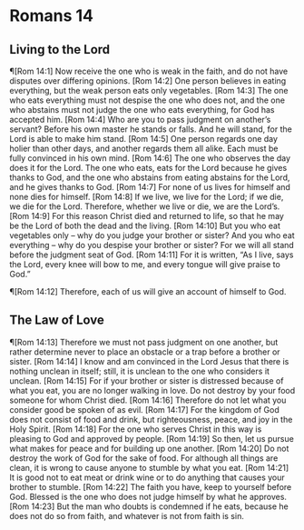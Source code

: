 # Romans 14

## Living to the Lord
¶[Rom 14:1] Now receive the one who is weak in the faith, and do not have disputes over differing opinions.
[Rom 14:2] One person believes in eating everything, but the weak person eats only vegetables.
[Rom 14:3] The one who eats everything must not despise the one who does not, and the one who abstains must not judge the one who eats everything, for God has accepted him.
[Rom 14:4] Who are you to pass judgment on another’s servant? Before his own master he stands or falls. And he will stand, for the Lord is able to make him stand.
[Rom 14:5] One person regards one day holier than other days, and another regards them all alike. Each must be fully convinced in his own mind.
[Rom 14:6] The one who observes the day does it for the Lord. The one who eats, eats for the Lord because he gives thanks to God, and the one who abstains from eating abstains for the Lord, and he gives thanks to God.
[Rom 14:7] For none of us lives for himself and none dies for himself.
[Rom 14:8] If we live, we live for the Lord; if we die, we die for the Lord. Therefore, whether we live or die, we are the Lord’s.
[Rom 14:9] For this reason Christ died and returned to life, so that he may be the Lord of both the dead and the living.
[Rom 14:10] But you who eat vegetables only – why do you judge your brother or sister? And you who eat everything – why do you despise your brother or sister? For we will all stand before the judgment seat of God.
[Rom 14:11] For it is written, “As I live, says the Lord, every knee will bow to me, and every tongue will give praise to God.”

¶[Rom 14:12] Therefore, each of us will give an account of himself to God.

## The Law of Love
¶[Rom 14:13] Therefore we must not pass judgment on one another, but rather determine never to place an obstacle or a trap before a brother or sister.
[Rom 14:14] I know and am convinced in the Lord Jesus that there is nothing unclean in itself; still, it is unclean to the one who considers it unclean.
[Rom 14:15] For if your brother or sister is distressed because of what you eat, you are no longer walking in love. Do not destroy by your food someone for whom Christ died.
[Rom 14:16] Therefore do not let what you consider good be spoken of as evil.
[Rom 14:17] For the kingdom of God does not consist of food and drink, but righteousness, peace, and joy in the Holy Spirit.
[Rom 14:18] For the one who serves Christ in this way is pleasing to God and approved by people.
[Rom 14:19] So then, let us pursue what makes for peace and for building up one another.
[Rom 14:20] Do not destroy the work of God for the sake of food. For although all things are clean, it is wrong to cause anyone to stumble by what you eat.
[Rom 14:21] It is good not to eat meat or drink wine or to do anything that causes your brother to stumble.
[Rom 14:22] The faith you have, keep to yourself before God. Blessed is the one who does not judge himself by what he approves.
[Rom 14:23] But the man who doubts is condemned if he eats, because he does not do so from faith, and whatever is not from faith is sin.
